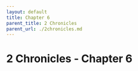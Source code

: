 ```yaml
---
layout: default
title: Chapter 6
parent_title: 2 Chronicles
parent_url: ./2chronicles.md
---
```


# 2 Chronicles - Chapter 6
